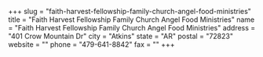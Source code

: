 +++
slug = "faith-harvest-fellowship-family-church-angel-food-ministries"
title = "Faith Harvest Fellowship Family Church Angel Food Ministries"
name = "Faith Harvest Fellowship Family Church Angel Food Ministries"
address = "401 Crow Mountain Dr"
city = "Atkins"
state = "AR"
postal = "72823"
website = ""
phone = "479-641-8842"
fax = ""
+++
